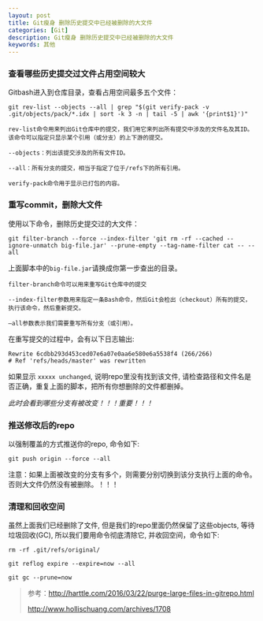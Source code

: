 ```yaml
---
layout: post
title: Git瘦身 删除历史提交中已经被删除的大文件
categories: [Git]
description: Git瘦身 删除历史提交中已经被删除的大文件
keywords: 其他
---
```


### 查看哪些历史提交过文件占用空间较大

Gitbash进入到仓库目录，查看占用空间最多五个文件：

`git rev-list --objects --all | grep "$(git verify-pack -v .git/objects/pack/*.idx | sort -k 3 -n | tail -5 | awk '{print$1}')"`

```
rev-list命令用来列出Git仓库中的提交，我们用它来列出所有提交中涉及的文件名及其ID。 该命令可以指定只显示某个引用（或分支）的上下游的提交。

--objects：列出该提交涉及的所有文件ID。

--all：所有分支的提交，相当于指定了位于/refs下的所有引用。

verify-pack命令用于显示已打包的内容。
```
### 重写commit，删除大文件

使用以下命令，删除历史提交过的大文件：

`git filter-branch --force --index-filter 'git rm -rf --cached --ignore-unmatch big-file.jar' --prune-empty --tag-name-filter cat -- --all`

上面脚本中的`big-file.jar`请换成你第一步查出的目录。

```
filter-branch命令可以用来重写Git仓库中的提交

--index-filter参数用来指定一条Bash命令，然后Git会检出（checkout）所有的提交， 执行该命令，然后重新提交。

–all参数表示我们需要重写所有分支（或引用）。
```

在重写提交的过程中，会有以下日志输出:

```
Rewrite 6cdbb293d453ced07e6a07e0aa6e580e6a5538f4 (266/266)
# Ref 'refs/heads/master' was rewritten
```

如果显示 `xxxxx unchanged`, 说明repo里没有找到该文件, 请检查路径和文件名是否正确，重复上面的脚本，把所有你想删除的文件都删掉。

*此时会看到哪些分支有被改变！！！重要！！！*

### 推送修改后的repo

以强制覆盖的方式推送你的repo, 命令如下:

```
git push origin --force --all
```

注意：如果上面被改变的分支有多个，则需要分别切换到该分支执行上面的命令。否则大文件仍然没有被删除。！！！

### 清理和回收空间

虽然上面我们已经删除了文件, 但是我们的repo里面仍然保留了这些objects, 等待垃圾回收(GC), 所以我们要用命令彻底清除它, 并收回空间，命令如下:

```
rm -rf .git/refs/original/

git reflog expire --expire=now --all

git gc --prune=now
```



> 参考：http://harttle.com/2016/03/22/purge-large-files-in-gitrepo.html
>
> http://www.hollischuang.com/archives/1708

